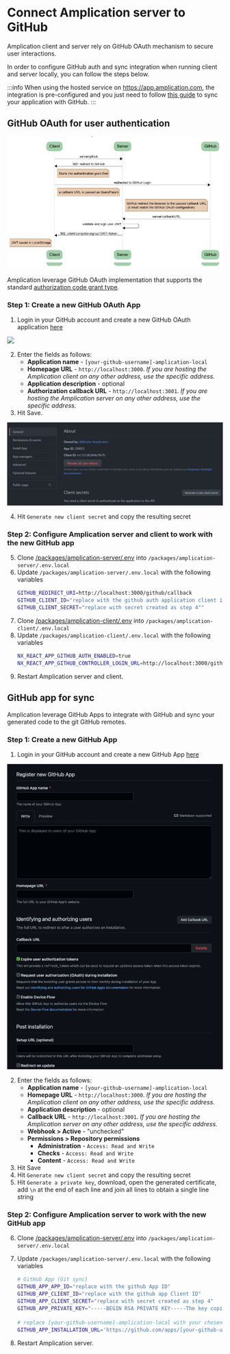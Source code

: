 # Connect Amplication server to GitHub

Amplication client and server rely on GitHub OAuth mechanism to secure user interactions.

In order to configure GitHub auth and sync integration when running client and server locally,
you can follow the steps below.

:::info
When using the hosted service on https://app.amplication.com, the integration is pre-configured and you just need to follow [this guide](/sync-with-github) to sync your application with GitHub.
:::

## GitHub OAuth for user authentication

![Auth flow](./assets/amplication-auth-flow.png)

Amplication leverage GitHub OAuth implementation that supports the standard [authorization code grant type](https://www.rfc-editor.org/rfc/rfc6749#section-4.1).

### Step 1: Create a new GitHub OAuth App

1. Login in your GitHub account and create a new GitHub OAuth application [here](https://github.com/settings/applications/new)

![](./assets/register-new-oauth-app.png)

2. Enter the fields as follows:
   - **Application name** - `[your-github-username]-amplication-local`
   - **Homepage URL** - `http://localhost:3000`. _If you are hosting the Amplication client on any other address, use the specific address._
   - **Application description** - optional
   - **Authorization callback URL** - `http://localhost:3001`. _If you are hosting the Amplication server on any other address, use the specific address._
3. Hit Save.

![](./assets/app-settings.png)

4. Hit `Generate new client secret` and copy the resulting secret

### Step 2: Configure Amplication server and client to work with the new GitHub app

5. Clone [/packages/amplication-server/.env](https://github.com/amplication/amplication/blob/master/packages/amplication-server/.env) into `/packages/amplication-server/.env.local`
6. Update `/packages/amplication-server/.env.local` with the following variables
   ```sh
   GITHUB_REDIRECT_URI=http://localhost:3000/github/callback
   GITHUB_CLIENT_ID="replace with the github auth application client id"
   GITHUB_CLIENT_SECRET="replace with secret created as step 4""
   ```
7. Clone [/packages/amplication-client/.env](https://github.com/amplication/amplication/blob/master/packages/amplication-client/.env) into `/packages/amplication-client/.env.local`
8. Update `/packages/amplication-client/.env.local` with the following variables
   ```sh
   NX_REACT_APP_GITHUB_AUTH_ENABLED=true
   NX_REACT_APP_GITHUB_CONTROLLER_LOGIN_URL=http://localhost:3000/github
   ```
9. Restart Amplication server and client.

## GitHub app for sync

Amplication leverage GitHub Apps to integrate with GitHub and sync your generated code to the git GitHub remotes.

### Step 1: Create a new GitHub App

1. Login in your GitHub account and create a new GitHub App [here](https://github.com/settings/apps/new)

![](./assets/register-new-github-app.png)

2. Enter the fields as follows:
   - **Application name** - `[your-github-username]-amplication-local`
   - **Homepage URL** - `http://localhost:3000`. _If you are hosting the Amplication client on any other address, use the specific address._
   - **Application description** - optional
   - **Callback URL** - `http://localhost:3001`. _If you are hosting the Amplication server on any other address, use the specific address._
   - **Webhook > Active** - "unchecked"
   - **Permissions > Repository permissions**
     - **Administration** - `Access: Read and Write`
     - **Checks** - `Access: Read and Write`
     - **Content** - `Access: Read and Write`
3. Hit Save
4. Hit `Generate new client secret` and copy the resulting secret
5. Hit `Generate a private key`, download, open the generated certificate, add `\n` at the end of each line and join all lines to obtain a single line string

### Step 2: Configure Amplication server to work with the new GitHub app

6. Clone [/packages/amplication-server/.env](https://github.com/amplication/amplication/blob/master/packages/amplication-server/.env) into `/packages/amplication-server/.env.local`
7. Update `/packages/amplication-server/.env.local` with the following variables

   ```sh
   # GitHub App (Git sync)
   GITHUB_APP_APP_ID="replace with the github App ID"
   GITHUB_APP_CLIENT_ID="replace with the github app Client ID"
   GITHUB_APP_CLIENT_SECRET="replace with secret created as step 4"
   GITHUB_APP_PRIVATE_KEY="-----BEGIN RSA PRIVATE KEY-----The key copied at step 4-----END RSA PRIVATE KEY-----"

   # replace [your-github-username]-amplication-local with your chosen name
   GITHUB_APP_INSTALLATION_URL='https://github.com/apps/[your-github-username]-amplication-local/installations/new?state={state}'
   ```

8. Restart Amplication server.
